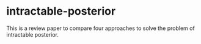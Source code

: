 # intractable-posterior
This is a review paper to compare four approaches to solve the problem of intractable posterior. 
